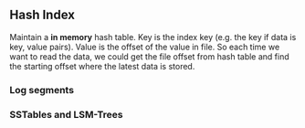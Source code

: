 ## Hash Index
Maintain a **in memory** hash table. Key is the index key (e.g. the key if data is key, value pairs). Value is the offset 
of the value in file. So each time we want to read the data, we could get the file offset from hash table and find the 
starting offset where the latest data is stored.

### Log segments
### SSTables and LSM-Trees
